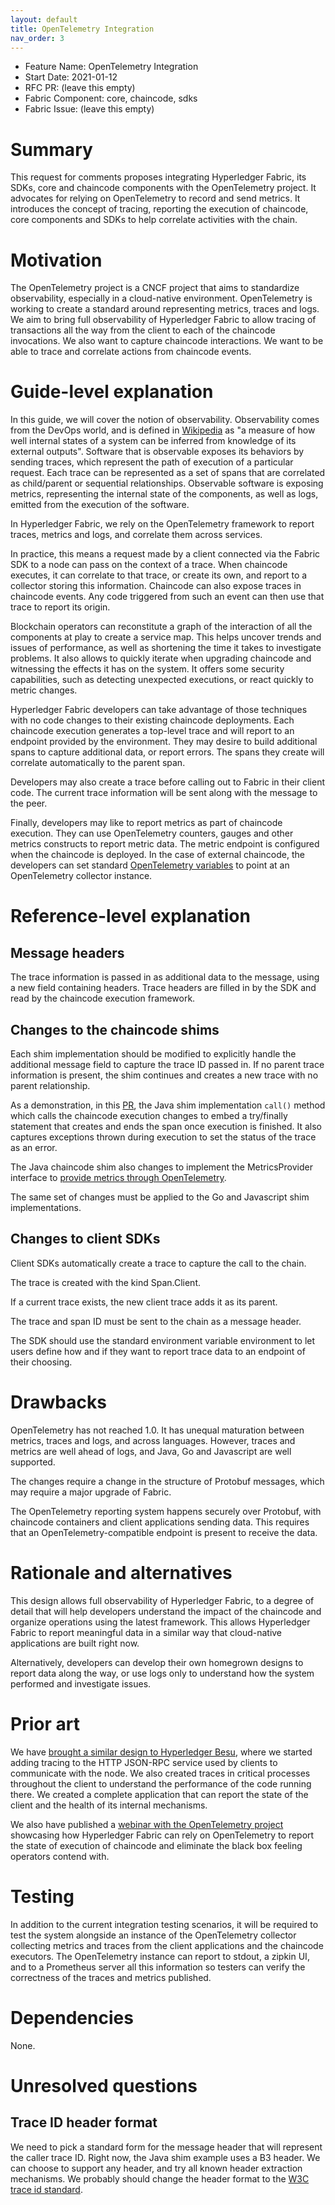 ```yaml
---
layout: default
title: OpenTelemetry Integration
nav_order: 3
---
```


- Feature Name: OpenTelemetry Integration
- Start Date: 2021-01-12
- RFC PR: (leave this empty)
- Fabric Component: core, chaincode, sdks
- Fabric Issue: (leave this empty)

# Summary
[summary]: #summary

This request for comments proposes integrating Hyperledger Fabric, its SDKs, core and chaincode components 
with the OpenTelemetry project. It advocates for relying on OpenTelemetry to record and send metrics.
It introduces the concept of tracing, reporting the execution of chaincode, core components and SDKs to help correlate activities with the chain.

# Motivation
[motivation]: #motivation

The OpenTelemetry project is a CNCF project that aims to standardize observability, especially in a cloud-native environment.
OpenTelemetry is working to create a standard around representing metrics, traces and logs.
We aim to bring full observability of Hyperledger Fabric to allow tracing of transactions all the way from the client
to each of the chaincode invocations. We also want to capture chaincode interactions.
We want to be able to trace and correlate actions from chaincode events.


# Guide-level explanation
[guide-level-explanation]: #guide-level-explanation

In this guide, we will cover the notion of observability. Observability comes from the DevOps world, and is defined in
[Wikipedia](https://en.wikipedia.org/wiki/Observability) as "a measure of how well internal states of a system 
can be inferred from knowledge of its external outputs".
Software that is observable exposes its behaviors by sending traces, which represent the path of execution of a particular request.
Each trace can be represented as a set of spans that are correlated as child/parent or sequential relationships.
Observable software is exposing metrics, representing the internal state of the components, as well as logs, emitted from the execution of the software.

In Hyperledger Fabric, we rely on the OpenTelemetry framework to report traces, metrics and logs, and correlate them across services.

In practice, this means a request made by a client connected via the Fabric SDK to a node can pass on the context of a trace. 
When chaincode executes, it can correlate to that trace, or create its own, and report to a collector storing this information.
Chaincode can also expose traces in chaincode events. Any code triggered from such an event can then use that trace to report its origin.

Blockchain operators can reconstitute a graph of the interaction of all the components at play to create a service map.
This helps uncover trends and issues of performance, as well as shortening the time it takes to investigate problems.
It also allows to quickly iterate when upgrading chaincode and witnessing the effects it has on the system.
It offers some security capabilities, such as detecting unexpected executions, or react quickly to metric changes.

Hyperledger Fabric developers can take advantage of those techniques with no code changes to their existing chaincode deployments.
Each chaincode execution generates a top-level trace and will report to an endpoint provided by the environment.
They may desire to build additional spans to capture additional data, or report errors. The spans they create will 
correlate automatically to the parent span.

Developers may also create a trace before calling out to Fabric in their client code.
The current trace information will be sent along with the message to the peer.

Finally, developers may like to report metrics as part of chaincode execution. They can use OpenTelemetry counters,
gauges and other metrics constructs to report metric data.
The metric endpoint is configured when the chaincode is deployed. 
In the case of external chaincode, the developers can set standard [OpenTelemetry variables](https://github.com/open-telemetry/opentelemetry-specification/blob/master/specification/sdk-environment-variables.md)
to point at an OpenTelemetry collector instance.

# Reference-level explanation
[reference-level-explanation]: #reference-level-explanation

## Message headers

The trace information is passed in as additional data to the message, using a new field containing headers.
Trace headers are filled in by the SDK and read by the chaincode execution framework.

## Changes to the chaincode shims

Each shim implementation should be modified to explicitly handle the additional message field to capture the trace ID passed in.
If no parent trace information is present, the shim continues and creates a new trace with no parent relationship.

As a demonstration, in this [PR](https://github.com/hyperledger/fabric-chaincode-java/pull/153/files#diff-db5cb40a9966f929cdf9963d606b8961248f94aac09ed150491fdc41e73d82b9R94), the Java shim implementation `call()` method which calls the chaincode execution changes to embed a try/finally statement
that creates and ends the span once execution is finished. It also captures exceptions thrown during execution to set the status of the trace as an error.

The Java chaincode shim also changes to implement the MetricsProvider interface to [provide metrics through OpenTelemetry](https://github.com/hyperledger/fabric-chaincode-java/pull/153/files#diff-d97166bc281ed3eec5bb83ccd164698c2ee3ae1bd5e8e4ab6a8ea1d86068e951R24).

The same set of changes must be applied to the Go and Javascript shim implementations.

## Changes to client SDKs

Client SDKs automatically create a trace to capture the call to the chain.

The trace is created with the kind Span.Client.

If a current trace exists, the new client trace adds it as its parent.

The trace and span ID must be sent to the chain as a message header.

The SDK should use the standard environment variable environment to let users define how and if they want to report
trace data to an endpoint of their choosing.

# Drawbacks
[drawbacks]: #drawbacks

OpenTelemetry has not reached 1.0. It has unequal maturation between metrics, traces and logs, and across languages.
However, traces and metrics are well ahead of logs, and Java, Go and Javascript are well supported.

The changes require a change in the structure of Protobuf messages, which may require a major upgrade of Fabric.

The OpenTelemetry reporting system happens securely over Protobuf, with chaincode containers and client applications sending data.
This requires that an OpenTelemetry-compatible endpoint is present to receive the data.

# Rationale and alternatives
[alternatives]: #alternatives

This design allows full observability of Hyperledger Fabric, to a degree of detail that will help developers understand
the impact of the chaincode and organize operations using the latest framework. This allows Hyperledger Fabric
to report meaningful data in a similar way that cloud-native applications are built right now.

Alternatively, developers can develop their own homegrown designs to report data along the way, or use logs only
to understand how the system performed and investigate issues.

# Prior art
[prior-art]: #prior-art

We have [brought a similar design to Hyperledger Besu](https://github.com/hyperledger/besu/pull/1557), 
where we started adding tracing to the HTTP JSON-RPC service
used by clients to communicate with the node. We also created traces in critical processes throughout the client
to understand the performance of the code running there. We created a complete application that can report the state
of the client and the health of its internal mechanisms.

We also have published a [webinar with the OpenTelemetry project](https://www.cncf.io/webinars/observability-of-multi-party-computation-with-opentelemetry/)
showcasing how Hyperledger Fabric can rely on OpenTelemetry to report the state of execution of chaincode and 
eliminate the black box feeling operators contend with.


# Testing
[testing]: #testing

In addition to the current integration testing scenarios, it will be required to test the system alongside an instance
of the OpenTelemetry collector collecting metrics and traces from the client applications and the chaincode executors.
The OpenTelemetry instance can report to stdout, a zipkin UI, and to a Prometheus server all this information
so testers can verify the correctness of the traces and metrics published.

# Dependencies
[dependencies]: #dependencies

None.

# Unresolved questions
[unresolved]: #unresolved-questions

## Trace ID header format
We need to pick a standard form for the message header that will represent the caller trace ID.
Right now, the Java shim example uses a B3 header.
We can choose to support any header, and try all known header extraction mechanisms.
We probably should change the header format to the [W3C trace id standard](https://www.w3.org/TR/trace-context/).
